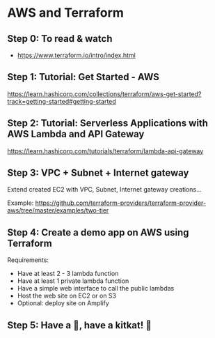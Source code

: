 # AWS and Terraform

## Step 0: To read & watch

- https://www.terraform.io/intro/index.html

## Step 1: Tutorial: Get Started - AWS

https://learn.hashicorp.com/collections/terraform/aws-get-started?track=getting-started#getting-started

## Step 2: Tutorial: Serverless Applications with AWS Lambda and API Gateway

https://learn.hashicorp.com/tutorials/terraform/lambda-api-gateway

## Step 3: VPC + Subnet + Internet gateway

Extend created EC2 with VPC, Subnet, Internet gateway creations...

Example: https://github.com/terraform-providers/terraform-provider-aws/tree/master/examples/two-tier

## Step 4: Create a demo app on AWS using Terraform

Requirements:

- Have at least 2 - 3 lambda function
- Have at least 1 private lambda function
- Have a simple web interface to call the public lambdas
- Host the web site on EC2 or on S3
- Optional: deploy site on Amplify

## Step 5: Have a :beer:, have a kitkat! :tada:
